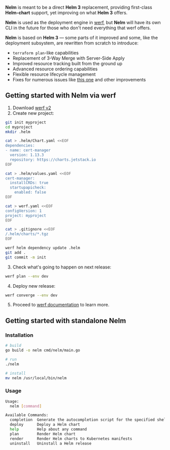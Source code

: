 **Nelm** is meant to be a direct **Helm 3** replacement, providing first-class **Helm-chart** support, yet improving on what **Helm 3** offers.

**Nelm** is used as the deployment engine in [werf](https://github.com/werf/werf/), but **Nelm** will have its own CLI in the future for those who don't need everything that werf offers.

**Nelm** is based on **Helm 3** — some parts of it improved and some, like the deployment subsystem, are rewritten from scratch to introduce:
* `terraform plan`-like capabilities
* Replacement of 3-Way Merge with Server-Side Apply
* Improved resource tracking built from the ground up
* Advanced resource ordering capabilities
* Flexible resource lifecycle management
* Fixes for numerous issues like [this one](https://github.com/helm/helm/issues/7219) and other improvements

## Getting started with Nelm via werf

1. Download [werf v2](https://github.com/werf/werf/releases)
2. Create new project:
```bash
git init myproject
cd myproject
mkdir .helm

cat > .helm/Chart.yaml <<EOF
dependencies:
- name: cert-manager
  version: 1.13.3
  repository: https://charts.jetstack.io
EOF

cat > .helm/values.yaml <<EOF
cert-manager:
  installCRDs: true
  startupapicheck:
    enabled: false
EOF

cat > werf.yaml <<EOF
configVersion: 1
project: myproject
EOF

cat > .gitignore <<EOF
/.helm/charts/*.tgz
EOF

werf helm dependency update .helm
git add .
git commit -m init
```
3. Check what's going to happen on next release:
```bash
werf plan --env dev
```
4. Deploy new release:
```bash
werf converge --env dev
```
5. Proceed to [werf documentation](https://werf.io/docs/v2/usage/deploy/overview.html) to learn more.

## Getting started with standalone Nelm

### Installation

```bash
# build
go build -o nelm cmd/nelm/main.go

# run
./nelm

# install
mv nelm /usr/local/bin/nelm
```

### Usage
```bash
Usage:
  nelm [command]

Available Commands:
  completion  Generate the autocompletion script for the specified shell
  deploy      Deploy a Helm chart
  help        Help about any command
  plan        Render Helm chart
  render      Render Helm charts to Kubernetes manifests
  uninstall   Uninstall a Helm release
```
